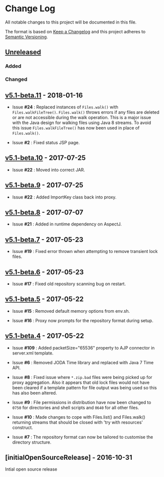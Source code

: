 # Change Log
All notable changes to this project will be documented in this file.

The format is based on [Keep a Changelog](http://keepachangelog.com/) 
and this project adheres to [Semantic Versioning](http://semver.org/).

## [Unreleased]
### Added

### Changed

## [v5.1-beta.11] - 2018-01-16

* Issue **#24** : Replaced instances of `Files.walk()` with `Files.walkFileTree()`. `Files.walk()` throws errors if any files are deleted or are not accessible during the walk operation. This is a major issue with the Java design for walking files using Java 8 streams. To avoid this issue `Files.walkFileTree()` has now been used in place of `Files.walk()`.

* Issue **#2** : Fixed status JSP page.

## [v5.1-beta.10] - 2017-07-25

* Issue **#22** : Moved into correct JAR.

## [v5.1-beta.9] - 2017-07-25

* Issue **#22** : Added ImportKey class back into proxy.

## [v5.1-beta.8] - 2017-07-07

* Issue **#21** : Added in runtime dependency on AspectJ.

## [v5.1-beta.7] - 2017-05-23

* Issue **#19** : Fixed error thrown when attempting to remove transient lock files.

## [v5.1-beta.6] - 2017-05-23

* Issue **#17** : Fixed old repository scanning bug on restart.

## [v5.1-beta.5] - 2017-05-22

* Issue **#15** : Removed default memory options from env.sh.

* Issue **#16** : Proxy now prompts for the repository format during setup.

## [v5.1-beta.4] - 2017-05-22

* Issue **#109** : Added packetSize="65536" property to AJP connector in server.xml template.

* Issue **#6** : Removed JODA Time library and replaced with Java 7 Time API.

* Issue **#8** : Fixed issue where `*.zip.bad` files were being picked up for proxy aggregation. Also it appears that old lock files would not have been cleared if a template pattern for file output was being used so this has also been altered.

* Issue **#9** : File permissions in distribution have now been changed to `0750` for directories and shell scripts and `0640` for all other files.

* Issue **#10** : Made changes to cope with Files.list() and Files.walk() returning streams that should be closed with 'try with resources' construct.

* Issue **#7** : The repository format can now be tailored to customise the directory structure.

## [initialOpenSourceRelease] - 2016-10-31
Intial open source release

[Unreleased]: https://github.com/gchq/stroom/compare/v5.1-beta.11...HEAD
[v5.1-beta.11]: https://github.com/gchq/stroom/compare/v5.1-beta.10...v5.1-beta.11
[v5.1-beta.10]: https://github.com/gchq/stroom/compare/v5.1-beta.9...v5.1-beta.10
[v5.1-beta.9]: https://github.com/gchq/stroom/compare/v5.1-beta.8...v5.1-beta.9
[v5.1-beta.8]: https://github.com/gchq/stroom/compare/v5.1-beta.7...v5.1-beta.8
[v5.1-beta.7]: https://github.com/gchq/stroom/compare/v5.1-beta.6...v5.1-beta.7
[v5.1-beta.6]: https://github.com/gchq/stroom/compare/v5.1-beta.5...v5.1-beta.6
[v5.1-beta.5]: https://github.com/gchq/stroom/compare/v5.1-beta.4...v5.1-beta.5
[v5.1-beta.4]: https://github.com/gchq/stroom/releases/tag/v5.1-beta.4
